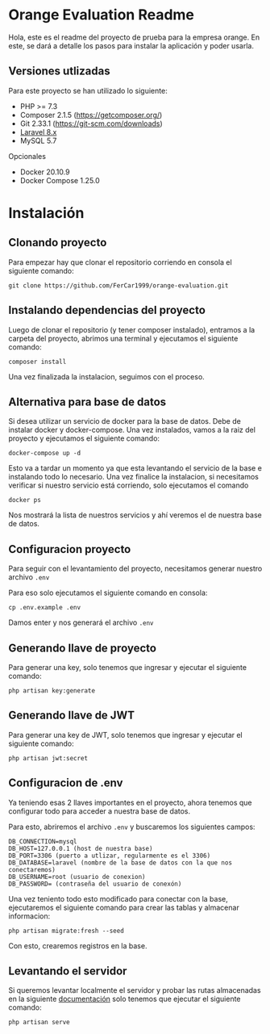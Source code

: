 # Orange Evaluation Readme

Hola, este es el readme del proyecto de prueba para la empresa orange. En este, se dará a detalle los pasos para instalar la aplicación y poder usarla.

## Versiones utlizadas

Para este proyecto se han utilizado lo siguiente:

- PHP >= 7.3
- Composer 2.1.5 (https://getcomposer.org/)
- Git 2.33.1 (https://git-scm.com/downloads)
- [Laravel 8.x](https://laravel.com/docs/8.x)
- MySQL 5.7

Opcionales
- Docker 20.10.9
- Docker Compose 1.25.0


# Instalación

## Clonando proyecto

Para empezar hay que clonar el repositorio corriendo en consola el siguiente comando:

    git clone https://github.com/FerCar1999/orange-evaluation.git

## Instalando dependencias del proyecto
Luego de clonar el repositorio (y tener composer instalado), entramos a la carpeta del proyecto, abrimos una terminal y ejecutamos el siguiente comando:

    composer install

Una vez finalizada la instalacion, seguimos con el proceso.

## Alternativa para base de datos

Si desea utilizar un servicio de docker para la base de datos. Debe de instalar docker y docker-compose. Una vez instalados, vamos a la raiz del proyecto y ejecutamos el siguiente comando:

    docker-compose up -d

Esto va a tardar un momento ya que esta levantando el servicio de la base e instalando todo lo necesario.
Una vez finalice la instalacion, si necesitamos verificar si nuestro servicio está corriendo, solo ejecutamos el comando

    docker ps

Nos mostrará la lista de nuestros servicios y ahí veremos el de nuestra base de datos.

## Configuracion proyecto
Para seguir con el levantamiento del proyecto, necesitamos generar nuestro archivo `.env`

Para eso solo ejecutamos el siguiente comando en consola:

    cp .env.example .env

Damos enter y nos generará el archivo `.env`

## Generando llave de proyecto

Para generar una key, solo tenemos que ingresar y ejecutar el siguiente comando:

    php artisan key:generate

## Generando llave de JWT

Para generar una key de JWT, solo tenemos que ingresar y ejecutar el siguiente comando:

    php artisan jwt:secret

## Configuracion de .env
Ya teniendo esas 2 llaves importantes en el proyecto, ahora tenemos que configurar todo para acceder a nuestra base de datos.

Para esto, abriremos el archivo `.env` y buscaremos los siguientes campos:

    DB_CONNECTION=mysql 
    DB_HOST=127.0.0.1 (host de nuestra base)
    DB_PORT=3306 (puerto a utlizar, regularmente es el 3306)
    DB_DATABASE=laravel (nombre de la base de datos con la que nos conectaremos)
    DB_USERNAME=root (usuario de conexion)
    DB_PASSWORD= (contraseña del usuario de conexón)

Una vez teniento todo esto modificado para conectar con la base, ejecutaremos el siguiente comando para crear las tablas y almacenar informacion:

    php artisan migrate:fresh --seed

Con esto, crearemos registros en la base.
## Levantando el servidor
Si queremos levantar localmente el servidor y probar las rutas almacenadas en la siguiente [documentación](https://documenter.getpostman.com/view/11275843/UVRBmRps) solo tenemos que ejecutar el siguiente comando:

    php artisan serve